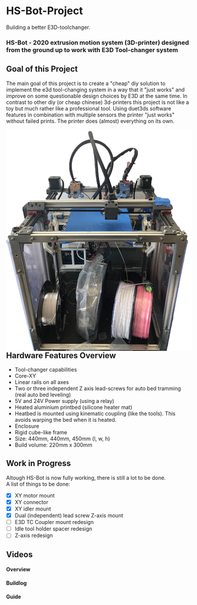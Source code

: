 # HS-Bot-Project
Building a better E3D-toolchanger.

### HS-Bot - 2020 extrusion motion system (3D-printer) designed from the ground up to work with E3D Tool-changer system


## Goal of this Project
The main goal of this project is to create a "cheap" diy solution to implement the e3d tool-changing system in a way that it "just works" and improve on some questionable design choices by E3D at the same time.
In contrast to other diy (or cheap chinese)  3d-printers this project is not like a toy but much rather like a professional tool. 
Using duet3ds software features in combination with multiple sensors the printer "just works" without failed prints. The printer does (almost) everything on its own.

<img align="right" src="https://github.com/shirnschall/HS-Bot-Project/blob/main/images/example.png?raw=true" height="600">

## Hardware Features Overview
- Tool-changer capabilities
- Core-XY
- Linear rails on all axes
- Two or three independent Z axis lead-screws for auto bed tramming (real auto bed leveling)
- 5V and 24V Power supply (using a relay)
- Heated aluminium printbed (silicone heater mat)
- Heatbed is mounted using kinematic coupling (like the tools). This avoids warping the bed when it is heated.
- Enclosure
- Rigid cube-like frame
- Size: 440mm, 440mm, 450mm (l, w, h)
- Build volume: 220mm x 300mm


## Work in Progress
Altough HS-Bot is now fully working, there is still a lot to be done.    
A list of things to be done:
- [x] XY motor mount
- [x] XY connector
- [x] XY idler mount
- [x] Dual (independent) lead screw Z-axis mount
- [ ] E3D TC Coupler mount redesign
- [ ] Idle tool holder spacer redesign
- [ ] Z-axis redesign

## Videos

#### Overview

#### Buildlog

#### Guide
